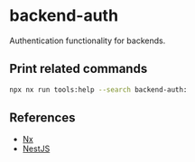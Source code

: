 # backend-auth

Authentication functionality for backends.

## Print related commands

```bash
npx nx run tools:help --search backend-auth:
```

## References

- [Nx](https://nx.dev)
- [NestJS](https://nestjs.com)
